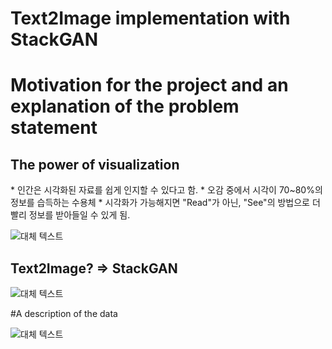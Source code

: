 # Text2Image implementation with StackGAN
# Motivation for the project and an explanation of the problem statement

<h2>The power of visualization</h2>
* 인간은 시각화된 자료를 쉽게 인지할 수 있다고 함.
* 오감 중에서 시각이 70~80%의 정보를 습득하는 수용체
* 시각화가 가능해지면 "Read"가 아닌, "See"의 방법으로 더 빨리 정보를 받아들일 수 있게 됨.

![대체 텍스트](https://i.ibb.co/CMwcnZb/num-dummy.png)

<h2>Text2Image? => StackGAN</h2>

![대체 텍스트](https://miro.medium.com/max/3356/1*g-0onhpbu6dU0aZbpfEUeA.jpeg)

#A description of the data

![대체 텍스트](https://vision.cornell.edu/se3/wp-content/uploads/2017/04/Screenshot-from-2017-04-29-16-36-17-705x456.png)
